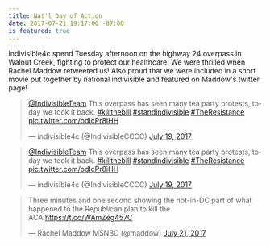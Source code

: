 ```yaml
---
title: Nat'l Day of Action
date: 2017-07-21 19:17:00 -07:00
is featured: true
---
```


Indivisible4c spend Tuesday afternoon on the highway 24 overpass in Walnut Creek, fighting to protect our healthcare. We were thrilled when Rachel Maddow retweeted us! Also proud that we were included in a short movie put together by national indivisible and featured on Maddow's twitter page!


<blockquote class="twitter-tweet" data-lang="en"><p lang="en" dir="ltr"><a href="https://twitter.com/IndivisibleTeam">@IndivisibleTeam</a> This overpass has seen many tea party protests, today we took it back. <a href="https://twitter.com/hashtag/killthebill?src=hash">#killthebill</a> <a href="https://twitter.com/hashtag/standindivisible?src=hash">#standindivisible</a> <a href="https://twitter.com/hashtag/TheResistance?src=hash">#TheResistance</a> <a href="https://t.co/odIcPr8iHH">pic.twitter.com/odIcPr8iHH</a></p>&mdash; indivisible4c (@IndivisibleCCCC) <a href="https://twitter.com/IndivisibleCCCC/status/887543698539429889">July 19, 2017</a></blockquote>
<script async src="//platform.twitter.com/widgets.js" charset="utf-8"></script>

<blockquote class="twitter-tweet" data-lang="en"><p lang="en" dir="ltr"><a href="https://twitter.com/IndivisibleTeam">@IndivisibleTeam</a> This overpass has seen many tea party protests, today we took it back. <a href="https://twitter.com/hashtag/killthebill?src=hash">#killthebill</a> <a href="https://twitter.com/hashtag/standindivisible?src=hash">#standindivisible</a> <a href="https://twitter.com/hashtag/TheResistance?src=hash">#TheResistance</a> <a href="https://t.co/odIcPr8iHH">pic.twitter.com/odIcPr8iHH</a></p>&mdash; indivisible4c (@IndivisibleCCCC) <a href="https://twitter.com/IndivisibleCCCC/status/887543698539429889">July 19, 2017</a></blockquote>
<script async src="//platform.twitter.com/widgets.js" charset="utf-8"></script>



<blockquote class="twitter-tweet" data-lang="en"><p lang="en" dir="ltr">Three minutes and one second showing the not-in-DC part of what happened to the Republican plan to kill the ACA:<a href="https://t.co/WAmZeg457C">https://t.co/WAmZeg457C</a></p>&mdash; Rachel Maddow MSNBC (@maddow) <a href="https://twitter.com/maddow/status/888489332851572739">July 21, 2017</a></blockquote>
<script async src="//platform.twitter.com/widgets.js" charset="utf-8"></script>